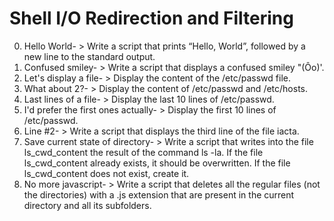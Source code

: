 # Shell I/O Redirection and Filtering
0. Hello World- > Write a script that prints “Hello, World”, followed by a new line to the standard output.
1. Confused smiley- > Write a script that displays a confused smiley "(Ôo)'.
2. Let's display a file- > Display the content of the /etc/passwd file.
3. What about 2?- > Display the content of /etc/passwd and /etc/hosts.
4. Last lines of a file- > Display the last 10 lines of /etc/passwd.
5.  I'd prefer the first ones actually- > Display the first 10 lines of /etc/passwd.
6. Line #2- > Write a script that displays the third line of the file iacta.
8.  Save current state of directory- > Write a script that writes into the file ls_cwd_content the result of the command ls -la. If the file ls_cwd_content already exists, it should be overwritten. If the file ls_cwd_content does not exist, create it.
9.  No more javascript- > Write a script that deletes all the regular files (not the directories) with a .js extension that are present in the current directory and all its subfolders.

